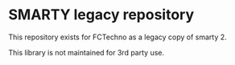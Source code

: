 SMARTY legacy repository
========================

This repository exists for FCTechno as a legacy copy of smarty 2.

This library is not maintained for 3rd party use.
